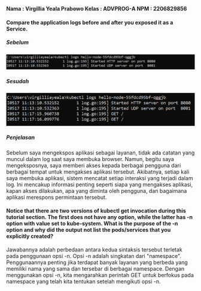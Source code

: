 **Nama : Virgillia Yeala Prabowo
Kelas : ADVPROG-A
NPM : 2206829856**

#### Compare the application logs before and after you exposed it as a Service.
##### Sebelum
![alt text](assets/images/image.png)
##### Sesudah
![alt text](assets/images/image-1.png)
##### Penjelasan
Sebelum saya mengekspos aplikasi sebagai layanan, tidak ada catatan yang muncul dalam log saat saya membuka browser. Namun, begitu saya mengeksposnya, saya memberi akses kepada berbagai pengguna dari berbagai tempat untuk mengakses aplikasi tersebut. Akibatnya, setiap kali saya membuka aplikasi, sistem mencatat setiap interaksi yang terjadi dalam log. Ini mencakup informasi penting seperti siapa yang mengakses aplikasi, kapan akses dilakukan, apa yang diminta oleh pengguna, dan bagaimana aplikasi merespons permintaan tersebut.

#### Notice that there are two versions of kubectl get invocation during this tutorial section. The first does not have any option, while the latter has -n option with value set to kube-system. What is the purpose of the -n option and why did the output not list the pods/services that you explicitly created?
Jawabannya adalah perbedaan antara kedua sintaksis tersebut terletak pada penggunaan opsi -n. Opsi -n adalah singkatan dari "namespace". Penggunaannya penting jika terdapat banyak layanan yang berbeda yang memiliki nama yang sama dan tersebar di berbagai namespace. Dengan menggunakan opsi -n, kita mengarahkan perintah GET untuk berfokus pada namespace yang telah kita tentukan setelah mengikuti opsi -n.

